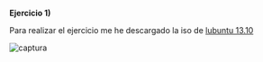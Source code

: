**Ejercicio 1)**

Para realizar el ejercicio me he descargado la iso de [lubuntu 13.10](https://help.ubuntu.com/community/Lubuntu/GetLubuntu)

![captura](https://dl.dropboxusercontent.com/s/x92pu2gifzqh5zx/ej1-1.png)

